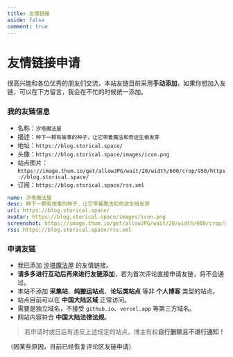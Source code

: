 ```yaml
---
title: 友情链接
aside: false
comment: true
---
```


<script setup>
import Link from "@/views/Link.vue";
</script>

<Link />

# 友情链接申请

很高兴能和各位优秀的朋友们交流，本站友链目前采用**手动添加**，如果你想加入友链，可以在下方留言，我会在不忙的时候统一添加。

### 我的友链信息

- 名称：`汐塔魔法屋`
- 描述：`种下一颗有故事的种子，让它带着魔法和奇迹生根发芽`
- 地址：`https://blog.storical.space/`
- 头像：`https://blog.storical.space/images/icon.png`
- 站点图片：`https://image.thum.io/get/allowJPG/wait/20/width/600/crop/950/https://blog.storical.space/`
- 订阅：`https://blog.storical.space/rss.xml`

```yml
name: 汐塔魔法屋
desc: 种下一颗有故事的种子，让它带着魔法和奇迹生根发芽
url: https://blog.storical.space/
avatar: https://blog.storical.space/images/icon.png
screenshot: https://image.thum.io/get/allowJPG/wait/20/width/600/crop/950/https://blog.storical.space/
rss: https://blog.storical.space/rss.xml
```

### 申请友链

- 我已添加 [汐塔魔法屋](https://blog.storical.space/) 的友情链接。
- **请多多进行互动后再来进行友链添加**，若为首次评论直接申请友链，将不会通过。
- 本站不添加 **采集站**、**纯搬运站点**、**论坛类站点** 等非 **个人博客** 类型的站点。
- 站点目前可以在 **中国大陆区域** 正常访问。
- 需要是独立域名，不接受 `github.io`、`vercel.app` 等第三方域名。
- 网站内容符合 **中国大陆法律法规**。

> 若申请时或日后有违反上述规定的站点，博主有权**自行删除且不进行通知！**

（因某些原因，目前已经恢复评论区友链申请）